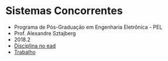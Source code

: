 # Sistemas Concorrentes

- Programa de Pós-Graduação em Engenharia Eletrônica - PEL
- Prof. Alexandre Sztajberg
- 2018.2
- [Disciplina no ead](https://ead.uerj.br/ava/course/view.php?id=155)
- [Trabalho](https://ead.uerj.br/ava/pluginfile.php/14316/mod_resource/content/0/scd-20161-proj2.pdf)
